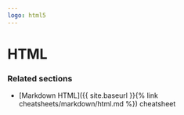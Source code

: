 ```yaml
---
logo: html5
---
```

# HTML

### Related sections

- [Markdown HTML]({{ site.baseurl }}{% link cheatsheets/markdown/html.md %}) cheatsheet
